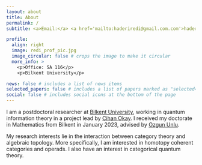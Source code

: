```yaml
---
layout: about
title: About
permalink: /
subtitle: <a>Email:</a> <a href='mailto:haderiredi@gmail.com.com'>haderiredi@gmail.com</a>

profile:
  align: right
  image: redi_prof_pic.jpg
  image_circular: false # crops the image to make it circular
  more_info: >
    <p>Office: SA 116</p>
    <p>Bilkent University</p>

news: false # includes a list of news items
selected_papers: false # includes a list of papers marked as "selected={true}"
social: false # includes social icons at the bottom of the page
---
```


I am a postdoctoral researcher at [Bilkent University](https://w3.bilkent.edu.tr/bilkent/), working in quantum information theory in a project lead by [Cihan Okay](https://www.cihanokay.com/). I received my doctorate in Mathematics from Bilkent in January 2023, advised by [Ozgun Unlu](http://www.fen.bilkent.edu.tr/~unluo/). 

My research interests lie in the interaction between category theory and algebraic topology. More specifically, I am interested in homotopy coherent categories and
operads. I also have an interest in categorical quantum theory.

